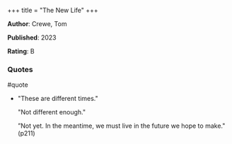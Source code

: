 +++
title = "The New Life"
+++



**Author**: Crewe, Tom

**Published**: 2023

**Rating**: B



### Quotes

#quote



* "These are different times."

  "Not different enough."

  ”Not yet. In the meantime, we must live in the future we hope to make." (p211)
